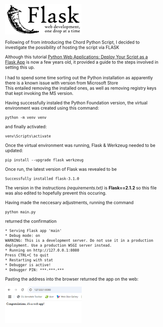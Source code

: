 <img class="image" src="/docs/assets/Flask_logo.png" width = "50%">

Following of from introducing the Chord Python Script, I decided to investigate the possibility of hosting the script via FLASK

Although this tutorial <a href="https://realpython.com/python-web-applications/">Python Web Applications: Deploy Your Script as a Flask App</a> is now a few years old, it provided a guide to the steps involved in setting this up.<br><BR>
I had to spend some time sorting out the Python installation as apparently there is a known issue with version from Microsoft Store<br> This entailed removing the installed ones, as well as removing registry keys that kept invoking the MS version.

Having successfully instaled the Python Foundation version, the virtual environment was created using this command:
 
    python -m venv venv

and finally activated:

    venv\Scripts\activate

Once the virtual environment was running, Flask & Werkzeug needed to be updated:

    pip install --upgrade flask werkzeug

Once run, the latest version of Flask was revealed to be

    Successfully installed flask-3.1.0

The version in the instructions <i>(requirements.txt)</i> is <b>Flask==2.1.2 </b> so this file was also edited to hopefully prevent this occuring.

Having made the neccesary adjustments, running the command

    python main.py

returned the confirmation
   
    * Serving Flask app 'main'
    * Debug mode: on
    WARNING: This is a development server. Do not use it in a production deployment. Use a production WSGI server instead.
    * Running on http://127.0.0.1:8080
    Press CTRL+C to quit
    * Restarting with stat
    * Debugger is active!
    * Debugger PIN: ***-***-***

Pasting the address into the browser returned the app on the web:<br>

<img class="image" src="/docs/assets/localRun.png" width = "50%">
    


    



